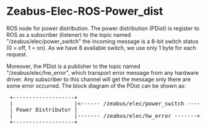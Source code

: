 # Zeabus-Elec-ROS-Power_dist
ROS node for power distribution. The power distribution (PDist) is register to ROS as
a subscriber (listener) to the topic named "/zeabus/elec/power_switch" the incoming
message is a 8-bit switch status (0 = off, 1 = on). As we have 8 available switch, 
we use only 1 byte for each request.

Moreover, the PDist is a publisher to the topic named "/zeabus/elec/hw_error", which
transport error message from any hardware driver. Any subscriber to this channel will
get the message only there are some error occurred. The block diagram of the PDist
can be shown as:

<pre>
 +-------------------+
 |                   |&lt;------ /zeabus/elec/power_switch ----
 | Power Distributor |
 |                   |------- /zeabus/elec/hw_error -------&gt;
 +-------------------+
 </pre>
